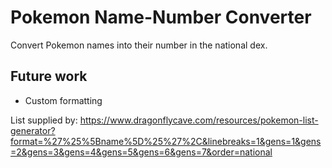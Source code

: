 # Pokemon Name-Number Converter

Convert Pokemon names into their number in the national dex.

## Future work
* Custom formatting

List supplied by: https://www.dragonflycave.com/resources/pokemon-list-generator?format=%27%25%5Bname%5D%25%27%2C&linebreaks=1&gens=1&gens=2&gens=3&gens=4&gens=5&gens=6&gens=7&order=national